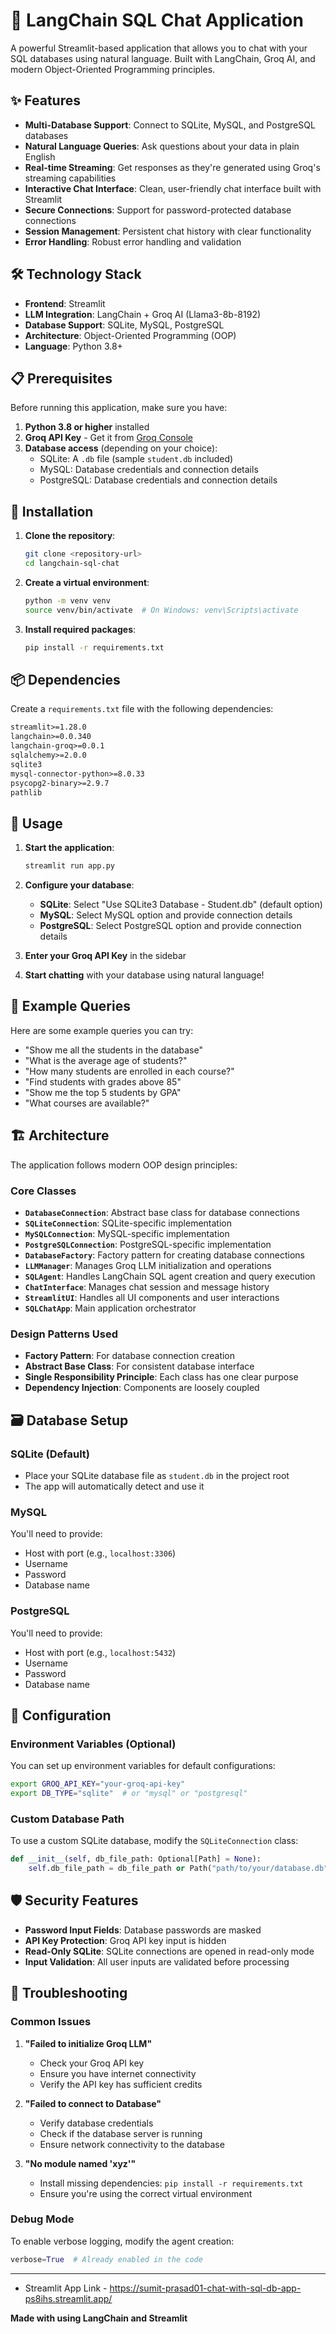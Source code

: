 # 🦜 LangChain SQL Chat Application

A powerful Streamlit-based application that allows you to chat with your SQL databases using natural language. Built with LangChain, Groq AI, and modern Object-Oriented Programming principles.

## ✨ Features

- **Multi-Database Support**: Connect to SQLite, MySQL, and PostgreSQL databases
- **Natural Language Queries**: Ask questions about your data in plain English
- **Real-time Streaming**: Get responses as they're generated using Groq's streaming capabilities
- **Interactive Chat Interface**: Clean, user-friendly chat interface built with Streamlit
- **Secure Connections**: Support for password-protected database connections
- **Session Management**: Persistent chat history with clear functionality
- **Error Handling**: Robust error handling and validation

## 🛠️ Technology Stack

- **Frontend**: Streamlit
- **LLM Integration**: LangChain + Groq AI (Llama3-8b-8192)
- **Database Support**: SQLite, MySQL, PostgreSQL
- **Architecture**: Object-Oriented Programming (OOP)
- **Language**: Python 3.8+

## 📋 Prerequisites

Before running this application, make sure you have:

1. **Python 3.8 or higher** installed
2. **Groq API Key** - Get it from [Groq Console](https://console.groq.com/)
3. **Database access** (depending on your choice):
   - SQLite: A `.db` file (sample `student.db` included)
   - MySQL: Database credentials and connection details
   - PostgreSQL: Database credentials and connection details

## 🚀 Installation

1. **Clone the repository**:
   ```bash
   git clone <repository-url>
   cd langchain-sql-chat
   ```

2. **Create a virtual environment**:
   ```bash
   python -m venv venv
   source venv/bin/activate  # On Windows: venv\Scripts\activate
   ```

3. **Install required packages**:
   ```bash
   pip install -r requirements.txt
   ```

## 📦 Dependencies

Create a `requirements.txt` file with the following dependencies:

```txt
streamlit>=1.28.0
langchain>=0.0.340
langchain-groq>=0.0.1
sqlalchemy>=2.0.0
sqlite3
mysql-connector-python>=8.0.33
psycopg2-binary>=2.9.7
pathlib
```

## 🎯 Usage

1. **Start the application**:
   ```bash
   streamlit run app.py
   ```

2. **Configure your database**:
   - **SQLite**: Select "Use SQLite3 Database - Student.db" (default option)
   - **MySQL**: Select MySQL option and provide connection details
   - **PostgreSQL**: Select PostgreSQL option and provide connection details

3. **Enter your Groq API Key** in the sidebar

4. **Start chatting** with your database using natural language!

## 💬 Example Queries

Here are some example queries you can try:

- "Show me all the students in the database"
- "What is the average age of students?"
- "How many students are enrolled in each course?"
- "Find students with grades above 85"
- "Show me the top 5 students by GPA"
- "What courses are available?"

## 🏗️ Architecture

The application follows modern OOP design principles:

### Core Classes

- **`DatabaseConnection`**: Abstract base class for database connections
- **`SQLiteConnection`**: SQLite-specific implementation
- **`MySQLConnection`**: MySQL-specific implementation  
- **`PostgreSQLConnection`**: PostgreSQL-specific implementation
- **`DatabaseFactory`**: Factory pattern for creating database connections
- **`LLMManager`**: Manages Groq LLM initialization and operations
- **`SQLAgent`**: Handles LangChain SQL agent creation and query execution
- **`ChatInterface`**: Manages chat session and message history
- **`StreamlitUI`**: Handles all UI components and user interactions
- **`SQLChatApp`**: Main application orchestrator

### Design Patterns Used

- **Factory Pattern**: For database connection creation
- **Abstract Base Class**: For consistent database interface
- **Single Responsibility Principle**: Each class has one clear purpose
- **Dependency Injection**: Components are loosely coupled

## 🗃️ Database Setup

### SQLite (Default)
- Place your SQLite database file as `student.db` in the project root
- The app will automatically detect and use it

### MySQL
You'll need to provide:
- Host with port (e.g., `localhost:3306`)
- Username
- Password
- Database name

### PostgreSQL
You'll need to provide:
- Host with port (e.g., `localhost:5432`)
- Username
- Password
- Database name

## 🔧 Configuration

### Environment Variables (Optional)
You can set up environment variables for default configurations:

```bash
export GROQ_API_KEY="your-groq-api-key"
export DB_TYPE="sqlite"  # or "mysql" or "postgresql"
```

### Custom Database Path
To use a custom SQLite database, modify the `SQLiteConnection` class:

```python
def __init__(self, db_file_path: Optional[Path] = None):
    self.db_file_path = db_file_path or Path("path/to/your/database.db")
```

## 🛡️ Security Features

- **Password Input Fields**: Database passwords are masked
- **API Key Protection**: Groq API key input is hidden
- **Read-Only SQLite**: SQLite connections are opened in read-only mode
- **Input Validation**: All user inputs are validated before processing

## 🐛 Troubleshooting

### Common Issues

1. **"Failed to initialize Groq LLM"**
   - Check your Groq API key
   - Ensure you have internet connectivity
   - Verify the API key has sufficient credits

2. **"Failed to connect to Database"**
   - Verify database credentials
   - Check if the database server is running
   - Ensure network connectivity to the database

3. **"No module named 'xyz'"**
   - Install missing dependencies: `pip install -r requirements.txt`
   - Ensure you're using the correct virtual environment

### Debug Mode
To enable verbose logging, modify the agent creation:
```python
verbose=True  # Already enabled in the code
```

---

- Streamlit App Link - https://sumit-prasad01-chat-with-sql-db-app-ps8ihs.streamlit.app/

**Made with using LangChain and Streamlit**
